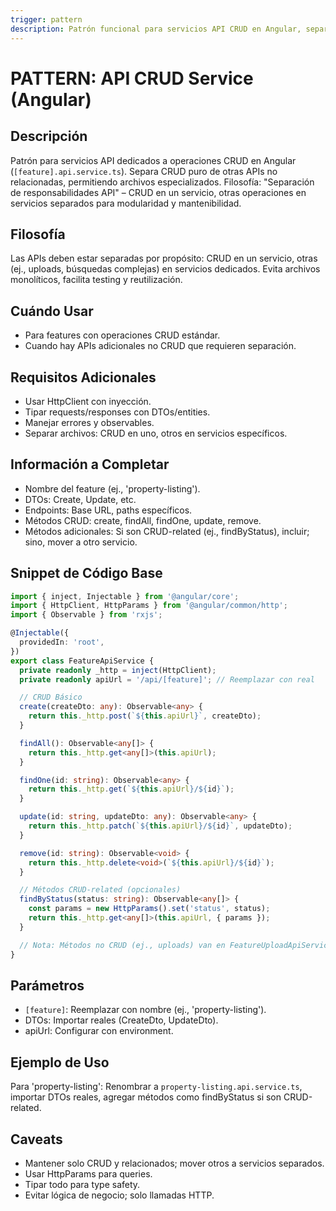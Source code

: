 ```yaml
---
trigger: pattern
description: Patrón funcional para servicios API CRUD en Angular, separando operaciones CRUD de otras APIs.
---
```


# PATTERN: API CRUD Service (Angular)

## Descripción
Patrón para servicios API dedicados a operaciones CRUD en Angular (`[feature].api.service.ts`). Separa CRUD puro de otras APIs no relacionadas, permitiendo archivos especializados. Filosofía: "Separación de responsabilidades API" – CRUD en un servicio, otras operaciones en servicios separados para modularidad y mantenibilidad.

## Filosofía
Las APIs deben estar separadas por propósito: CRUD en un servicio, otras (ej., uploads, búsquedas complejas) en servicios dedicados. Evita archivos monolíticos, facilita testing y reutilización.

## Cuándo Usar
- Para features con operaciones CRUD estándar.
- Cuando hay APIs adicionales no CRUD que requieren separación.

## Requisitos Adicionales
- Usar HttpClient con inyección.
- Tipar requests/responses con DTOs/entities.
- Manejar errores y observables.
- Separar archivos: CRUD en uno, otros en servicios específicos.

## Información a Completar
- Nombre del feature (ej., 'property-listing').
- DTOs: Create, Update, etc.
- Endpoints: Base URL, paths específicos.
- Métodos CRUD: create, findAll, findOne, update, remove.
- Métodos adicionales: Si son CRUD-related (ej., findByStatus), incluir; sino, mover a otro servicio.

## Snippet de Código Base
```typescript
import { inject, Injectable } from '@angular/core';
import { HttpClient, HttpParams } from '@angular/common/http';
import { Observable } from 'rxjs';

@Injectable({
  providedIn: 'root',
})
export class FeatureApiService {
  private readonly _http = inject(HttpClient);
  private readonly apiUrl = '/api/[feature]'; // Reemplazar con real

  // CRUD Básico
  create(createDto: any): Observable<any> {
    return this._http.post(`${this.apiUrl}`, createDto);
  }

  findAll(): Observable<any[]> {
    return this._http.get<any[]>(this.apiUrl);
  }

  findOne(id: string): Observable<any> {
    return this._http.get(`${this.apiUrl}/${id}`);
  }

  update(id: string, updateDto: any): Observable<any> {
    return this._http.patch(`${this.apiUrl}/${id}`, updateDto);
  }

  remove(id: string): Observable<void> {
    return this._http.delete<void>(`${this.apiUrl}/${id}`);
  }

  // Métodos CRUD-related (opcionales)
  findByStatus(status: string): Observable<any[]> {
    const params = new HttpParams().set('status', status);
    return this._http.get<any[]>(this.apiUrl, { params });
  }

  // Nota: Métodos no CRUD (ej., uploads) van en FeatureUploadApiService separado
}
```

## Parámetros
- `[feature]`: Reemplazar con nombre (ej., 'property-listing').
- DTOs: Importar reales (CreateDto, UpdateDto).
- apiUrl: Configurar con environment.

## Ejemplo de Uso
Para 'property-listing': Renombrar a `property-listing.api.service.ts`, importar DTOs reales, agregar métodos como findByStatus si son CRUD-related.

## Caveats
- Mantener solo CRUD y relacionados; mover otros a servicios separados.
- Usar HttpParams para queries.
- Tipar todo para type safety.
- Evitar lógica de negocio; solo llamadas HTTP.